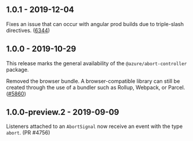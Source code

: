 ## 1.0.1 - 2019-12-04

Fixes an issue that can occur with angular prod builds due to triple-slash directives.
([6344](https://github.com/Azure/azure-sdk-for-js/pull/6344))

## 1.0.0 - 2019-10-29

This release marks the general availability of the `@azure/abort-controller` package.

Removed the browser bundle. A browser-compatible library can still be created through the use of a bundler such as Rollup, Webpack, or Parcel.
([#5860](https://github.com/Azure/azure-sdk-for-js/pull/5860))

## 1.0.0-preview.2 - 2019-09-09

Listeners attached to an `AbortSignal` now receive an event with the type `abort`. (PR #4756)
